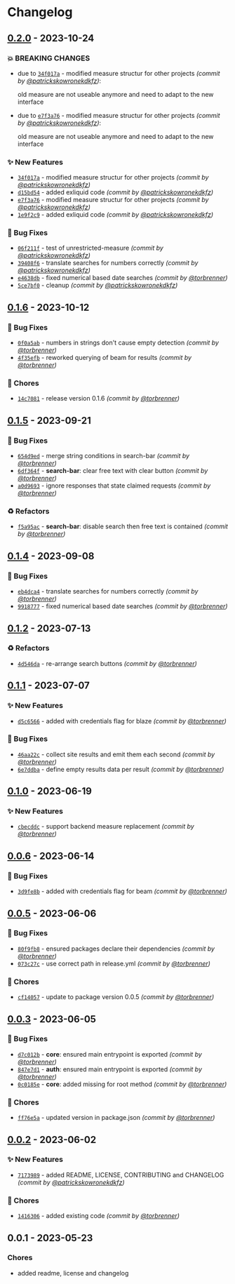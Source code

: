 # Changelog
## [0.2.0] - 2023-10-24
### :boom: BREAKING CHANGES
- due to [`34f017a`](https://github.com/samply/lens/commit/34f017af74d9e2faeeea3b8db67f1a33fa498e5b) - modified measure structur for other projects *(commit by [@patrickskowronekdkfz](https://github.com/patrickskowronekdkfz))*:

  old measure are not useable anymore and need to adapt to the new interface

- due to [`e7f3a76`](https://github.com/samply/lens/commit/e7f3a76e2618449637d54f09b323e6a1bf806e70) - modified measure structur for other projects *(commit by [@patrickskowronekdkfz](https://github.com/patrickskowronekdkfz))*:

  old measure are not useable anymore and need to adapt to the new interface


### :sparkles: New Features
- [`34f017a`](https://github.com/samply/lens/commit/34f017af74d9e2faeeea3b8db67f1a33fa498e5b) - modified measure structur for other projects *(commit by [@patrickskowronekdkfz](https://github.com/patrickskowronekdkfz))*
- [`d15bd54`](https://github.com/samply/lens/commit/d15bd543292166de6a39fc7c98fc8f0446b955fa) - added exliquid code *(commit by [@patrickskowronekdkfz](https://github.com/patrickskowronekdkfz))*
- [`e7f3a76`](https://github.com/samply/lens/commit/e7f3a76e2618449637d54f09b323e6a1bf806e70) - modified measure structur for other projects *(commit by [@patrickskowronekdkfz](https://github.com/patrickskowronekdkfz))*
- [`1e9f2c9`](https://github.com/samply/lens/commit/1e9f2c9664cf84ba04688a682952d0dfcbe98b2e) - added exliquid code *(commit by [@patrickskowronekdkfz](https://github.com/patrickskowronekdkfz))*

### :bug: Bug Fixes
- [`06f211f`](https://github.com/samply/lens/commit/06f211fdf31ec244ad0e414f3d1595725d0ae833) - test of unrestricted-measure *(commit by [@patrickskowronekdkfz](https://github.com/patrickskowronekdkfz))*
- [`39408f6`](https://github.com/samply/lens/commit/39408f6b098d7a1d0ab620fb9c4c615bcd409cc0) - translate searches for numbers correctly *(commit by [@patrickskowronekdkfz](https://github.com/patrickskowronekdkfz))*
- [`e4638db`](https://github.com/samply/lens/commit/e4638dbdb51734f4427b4d42cba61c1a96143488) - fixed numerical based date searches *(commit by [@torbrenner](https://github.com/torbrenner))*
- [`5ce7bf0`](https://github.com/samply/lens/commit/5ce7bf038aedc59e061d46f5de56be4f109242ab) - cleanup *(commit by [@patrickskowronekdkfz](https://github.com/patrickskowronekdkfz))*


## [0.1.6] - 2023-10-12
### :bug: Bug Fixes
- [`0f0a5ab`](https://github.com/samply/lens/commit/0f0a5abb9032301d418ef14555e81499f3fb5206) - numbers in strings don't cause empty detection *(commit by [@torbrenner](https://github.com/torbrenner))*
- [`4f35efb`](https://github.com/samply/lens/commit/4f35efb270d8da525d6c3056557fb8eaae62697f) - reworked querying of beam for results *(commit by [@torbrenner](https://github.com/torbrenner))*

### :wrench: Chores
- [`14c7081`](https://github.com/samply/lens/commit/14c708155d0901d83fbef9126d5fb9c86ecaa943) - release version 0.1.6 *(commit by [@torbrenner](https://github.com/torbrenner))*


## [0.1.5] - 2023-09-21
### :bug: Bug Fixes
- [`654d9ed`](https://github.com/samply/lens/commit/654d9ed4222deb3fe249585654dce764269b2037) - merge string conditions in search-bar *(commit by [@torbrenner](https://github.com/torbrenner))*
- [`6df364f`](https://github.com/samply/lens/commit/6df364fcb030ef07bf11399a1946b41e876ab4dd) - **search-bar**: clear free text with clear button *(commit by [@torbrenner](https://github.com/torbrenner))*
- [`a0d9693`](https://github.com/samply/lens/commit/a0d96932d4b2c31478b3354a4852309af06a3d94) - ignore responses that state claimed requests *(commit by [@torbrenner](https://github.com/torbrenner))*

### :recycle: Refactors
- [`f5a95ac`](https://github.com/samply/lens/commit/f5a95ac8a61677310270d98b72b291c1d41efbcc) - **search-bar**: disable search then free text is contained *(commit by [@torbrenner](https://github.com/torbrenner))*


## [0.1.4] - 2023-09-08
### :bug: Bug Fixes
- [`eb4dca4`](https://github.com/samply/lens/commit/eb4dca4b0ba42842054230df0c0fba939c5b7c17) - translate searches for numbers correctly *(commit by [@torbrenner](https://github.com/torbrenner))*
- [`9918777`](https://github.com/samply/lens/commit/9918777348eefbb1b6a03320f843b10f7dcd3faa) - fixed numerical based date searches *(commit by [@torbrenner](https://github.com/torbrenner))*


## [0.1.2] - 2023-07-13
### :recycle: Refactors
- [`4d546da`](https://github.com/samply/lens/commit/4d546da130b59c160dc35404b05aee1f683f4200) - re-arrange search buttons *(commit by [@torbrenner](https://github.com/torbrenner))*


## [0.1.1] - 2023-07-07
### :sparkles: New Features
- [`d5c6566`](https://github.com/samply/lens/commit/d5c65667c0e936541e3df8c093ddf0557c56ff1f) - added with credentials flag for blaze *(commit by [@torbrenner](https://github.com/torbrenner))*

### :bug: Bug Fixes
- [`46aa22c`](https://github.com/samply/lens/commit/46aa22cc29f5308e1c3136d833d0834daddc933c) - collect site results and emit them each second *(commit by [@torbrenner](https://github.com/torbrenner))*
- [`6e7ddba`](https://github.com/samply/lens/commit/6e7ddba948cdeb9b1bd26481f27e61b3a5ea052b) - define empty results data per result *(commit by [@torbrenner](https://github.com/torbrenner))*


## [0.1.0] - 2023-06-19
### :sparkles: New Features
- [`cbecddc`](https://github.com/samply/lens/commit/cbecddc6c5de6a71d966097efc8eebfc1a8538ef) - support backend measure replacement *(commit by [@torbrenner](https://github.com/torbrenner))*


## [0.0.6] - 2023-06-14
### :bug: Bug Fixes
- [`3d9fe8b`](https://github.com/samply/lens/commit/3d9fe8bc2a26f43ea796267e701293c131c30981) - added with credentials flag for beam *(commit by [@torbrenner](https://github.com/torbrenner))*


## [0.0.5] - 2023-06-06
### :bug: Bug Fixes
- [`80f9fb8`](https://github.com/samply/lens/commit/80f9fb8e5f10b050bd172273c727914a7e05f32a) - ensured packages declare their dependencies *(commit by [@torbrenner](https://github.com/torbrenner))*
- [`073c27c`](https://github.com/samply/lens/commit/073c27cc10cb2dff325792adcdb31cb88ed6e336) - use correct path in release.yml *(commit by [@torbrenner](https://github.com/torbrenner))*

### :wrench: Chores
- [`cf14057`](https://github.com/samply/lens/commit/cf14057592c349b281c52fe0e01d6624e1358e58) - update to package version 0.0.5 *(commit by [@torbrenner](https://github.com/torbrenner))*


## [0.0.3] - 2023-06-05
### :bug: Bug Fixes
- [`d7c012b`](https://github.com/samply/lens/commit/d7c012b06ff80d138eac45c42cca879648565a33) - **core**: ensured main entrypoint is exported *(commit by [@torbrenner](https://github.com/torbrenner))*
- [`847e7d1`](https://github.com/samply/lens/commit/847e7d156580f3ca29e4d258f305be89288cd754) - **auth**: ensured main entrypoint is exported *(commit by [@torbrenner](https://github.com/torbrenner))*
- [`0c0185e`](https://github.com/samply/lens/commit/0c0185e5eb71274f2fbc42fe48584ca6871b9f39) - **core**: added missing for root method *(commit by [@torbrenner](https://github.com/torbrenner))*

### :wrench: Chores
- [`ff76e5a`](https://github.com/samply/lens/commit/ff76e5a65858dc1057197e1cc747c5c331c379cb) - updated version in package.json *(commit by [@torbrenner](https://github.com/torbrenner))*


## [0.0.2] - 2023-06-02
### :sparkles: New Features
- [`7173989`](https://github.com/samply/lens/commit/7173989df808a694e857dd67f4519f4572ef7d4e) - added README, LICENSE,  CONTRIBUTING and CHANGELOG *(commit by [@patrickskowronekdkfz](https://github.com/patrickskowronekdkfz))*

### :wrench: Chores
- [`1416306`](https://github.com/samply/lens/commit/14163062d0444490fce90cae2e72c40152649778) - added existing code *(commit by [@torbrenner](https://github.com/torbrenner))*


## 0.0.1 - 2023-05-23
### Chores
- added readme, license and changelog


[0.0.2]: https://github.com/samply/lens/compare/0.0.1...0.0.2
[0.0.3]: https://github.com/samply/lens/compare/0.0.2...0.0.3
[0.0.5]: https://github.com/samply/lens/compare/0.0.3...0.0.5
[0.0.6]: https://github.com/samply/lens/compare/0.0.5...0.0.6
[0.1.0]: https://github.com/samply/lens/compare/0.0.6...0.1.0
[0.1.1]: https://github.com/samply/lens/compare/0.1.0...0.1.1
[0.1.2]: https://github.com/samply/lens/compare/0.1.1...0.1.2
[0.1.4]: https://github.com/samply/lens/compare/0.1.3...0.1.4
[0.1.5]: https://github.com/samply/lens/compare/0.1.4...0.1.5
[0.1.6]: https://github.com/samply/lens/compare/0.1.5...0.1.6
[0.2.0]: https://github.com/samply/lens/compare/0.1.6...0.2.0